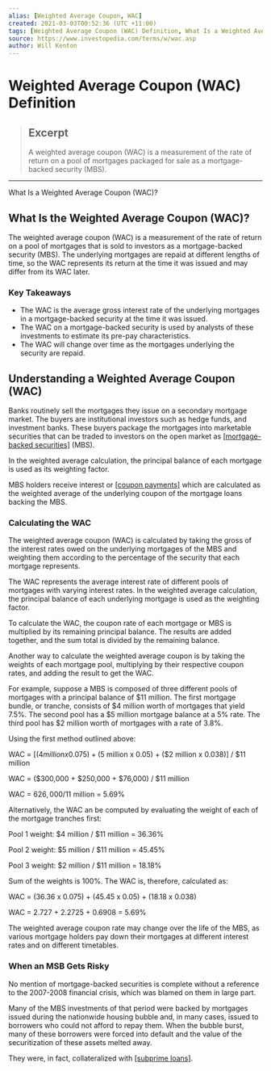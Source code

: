 ```yaml
---
alias: [Weighted Average Coupon, WAC]
created: 2021-03-03T00:52:36 (UTC +11:00)
tags: [Weighted Average Coupon (WAC) Definition, What Is a Weighted Average Coupon (WAC)?]
source: https://www.investopedia.com/terms/w/wac.asp
author: Will Kenton
---
```


# Weighted Average Coupon (WAC) Definition

> ## Excerpt
> A weighted average coupon (WAC) is a measurement of the rate of return on a pool of mortgages packaged for sale as a mortgage-backed security (MBS).

---

What Is a Weighted Average Coupon (WAC)?
## What Is the Weighted Average Coupon (WAC)?

The weighted average coupon (WAC) is a measurement of the rate of return on a pool of mortgages that is sold to investors as a mortgage-backed security (MBS). The underlying mortgages are repaid at different lengths of time, so the WAC represents its return at the time it was issued and may differ from its WAC later.

### Key Takeaways

-   The WAC is the average gross interest rate of the underlying mortgages in a mortgage-backed security at the time it was issued.
-   The WAC on a mortgage-backed security is used by analysts of these investments to estimate its pre-pay characteristics.
-   The WAC will change over time as the mortgages underlying the security are repaid.

## Understanding a Weighted Average Coupon (WAC)

Banks routinely sell the mortgages they issue on a secondary mortgage market. The buyers are institutional investors such as hedge funds, and investment banks. These buyers package the mortgages into marketable securities that can be traded to investors on the open market as [[mortgage-backed securities]](https://www.investopedia.com/terms/m/mbs.asp) (MBS).

In the weighted average calculation, the principal balance of each mortgage is used as its weighting factor.

MBS holders receive interest or [[coupon payments]](https://www.investopedia.com/terms/c/coupon.asp) which are calculated as the weighted average of the underlying coupon of the mortgage loans backing the MBS.

### Calculating the WAC

The weighted average coupon (WAC) is calculated by taking the gross of the interest rates owed on the underlying mortgages of the MBS and weighting them according to the percentage of the security that each mortgage represents.

The WAC represents the average interest rate of different pools of mortgages with varying interest rates. In the weighted average calculation, the principal balance of each underlying mortgage is used as the weighting factor.

To calculate the WAC, the coupon rate of each mortgage or MBS is multiplied by its remaining principal balance. The results are added together, and the sum total is divided by the remaining balance.

Another way to calculate the weighted average coupon is by taking the weights of each mortgage pool, multiplying by their respective coupon rates, and adding the result to get the WAC.

For example, suppose a MBS is composed of three different pools of mortgages with a principal balance of $11 million. The first mortgage bundle, or tranche, consists of $4 million worth of mortgages that yield 7.5%. The second pool has a $5 million mortgage balance at a 5% rate. The third pool has $2 million worth of mortgages with a rate of 3.8%.

Using the first method outlined above:

WAC = \[($4 million x 0.075) + ($5 million x 0.05) + ($2 million x 0.038)\] / $11 million

WAC = ($300,000 + $250,000 + $76,000) / $11 million

WAC = $626,000/$11 million = 5.69%

Alternatively, the WAC an be computed by evaluating the weight of each of the mortgage tranches first:

Pool 1 weight: $4 million / $11 million = 36.36%

Pool 2 weight: $5 million / $11 million = 45.45%

Pool 3 weight: $2 million / $11 million = 18.18%

Sum of the weights is 100%. The WAC is, therefore, calculated as:

WAC = (36.36 x 0.075) + (45.45 x 0.05) + (18.18 x 0.038)

WAC = 2.727 + 2.2725 + 0.6908 = 5.69%

The weighted average coupon rate may change over the life of the MBS, as various mortgage holders pay down their mortgages at different interest rates and on different timetables.

### When an MSB Gets Risky

No mention of mortgage-backed securities is complete without a reference to the 2007-2008 financial crisis, which was blamed on them in large part.

Many of the MBS investments of that period were backed by mortgages issued during the nationwide housing bubble and, in many cases, issued to borrowers who could not afford to repay them. When the bubble burst, many of these borrowers were forced into default and the value of the securitization of these assets melted away.

They were, in fact, collateralized with [[subprime loans]](https://www.investopedia.com/articles/economics/09/financial-crisis-review.asp).
